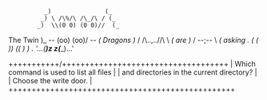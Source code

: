               _)               (_
             _) \ /\%/\ /\_/\ / (_
            _)  \\(0 0) (0 0)//  (_  
The Twin    )_ -- \(oo) (oo)/ -- _(
Dragons      )_ / /\\..,..//\ \ _(
are           )_ /   --;--   \ _(
asking    *.    ( (  )) ((  ) )    .*
            '...(____)z z(____)...'

+++++++++++/\++++++++++++++++++++++++++++++++++++
|   Which command is used to list all files     | 
|   and directories in the current directory?   |
|            Choose the write door.             |
+++++++++++++++++++++++++++++++++++++++++++++++++